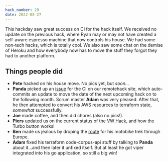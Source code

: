 ```yaml
---
hack_number: 29
date: 2022-08-27
---
```


This hackday saw great success on CI for the hack itself. We received no update on the previous hack, where Ryan may or may not have created a self-aware espresso machine that now controls his house. We had some non-tech hacks, which is totally cool. We also saw some chat on the demise of Heroku and how everybody now has to move the stuff they forgot they had to another platform.

## Things people did

- **Pete** hacked on his house move. No pics yet, but _soon..._
- **Panda** picked up an [issue](https://github.com/remotehack/remotehack.github.io/issues/88) for the CI on our remotehack site, which auto-commits an update to move the date of the next upcoming hack on to the following month. Scrum master **Adam** was very pleased. After that, he then attempted to convert his AWS resources to terraform state, _somewhat_ successfully.
- **Joe** made coffee, and then did chores (also no pics!).
- **Piers** updated us on the current status of the [VW Hack](https://github.com/vwhack/esp32cam_stream), and how the Turbo button works!
- **Ben** made us jealous by droping the [route](https://www.polarsteps.com/BenFoxall/5408429-motorbiking?s=32411d5b-cc05-49b5-ae94-85852ae82485) for his motobike trek through Europe.
- **Adam** fixed his terraform code-corpus-api stuff by talking to **Panda** about it...and then later it unfixed itself. But at least he got viper integrated into his go application, so still a big win!
